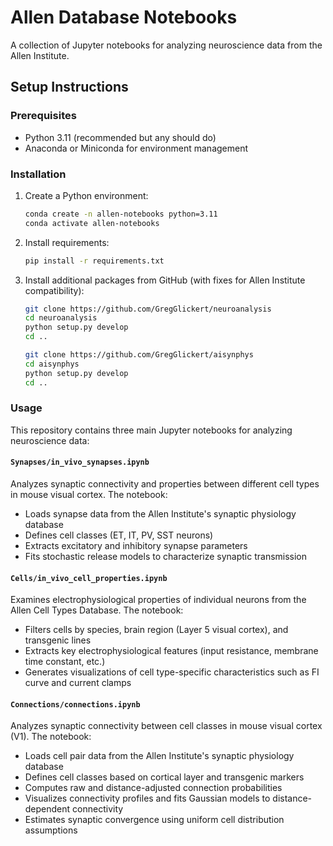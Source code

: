 # Allen Database Notebooks

A collection of Jupyter notebooks for analyzing neuroscience data from the Allen Institute.

## Setup Instructions

### Prerequisites
- Python 3.11 (recommended but any should do)
- Anaconda or Miniconda for environment management

### Installation

1. Create a Python environment:
   ```bash
   conda create -n allen-notebooks python=3.11
   conda activate allen-notebooks
   ```

2. Install requirements:
   ```bash
   pip install -r requirements.txt
   ```

3. Install additional packages from GitHub (with fixes for Allen Institute compatibility):
   ```bash
   git clone https://github.com/GregGlickert/neuroanalysis
   cd neuroanalysis
   python setup.py develop
   cd ..
    ```
    
   ```bash
   git clone https://github.com/GregGlickert/aisynphys
   cd aisynphys
   python setup.py develop
   cd ..
   ```

### Usage

This repository contains three main Jupyter notebooks for analyzing neuroscience data:

#### `Synapses/in_vivo_synapses.ipynb`
Analyzes synaptic connectivity and properties between different cell types in mouse visual cortex. The notebook:
- Loads synapse data from the Allen Institute's synaptic physiology database
- Defines cell classes (ET, IT, PV, SST neurons)
- Extracts excitatory and inhibitory synapse parameters
- Fits stochastic release models to characterize synaptic transmission

#### `Cells/in_vivo_cell_properties.ipynb`
Examines electrophysiological properties of individual neurons from the Allen Cell Types Database. The notebook:
- Filters cells by species, brain region (Layer 5 visual cortex), and transgenic lines
- Extracts key electrophysiological features (input resistance, membrane time constant, etc.)
- Generates visualizations of cell type-specific characteristics such as FI curve and current clamps

#### `Connections/connections.ipynb`
Analyzes synaptic connectivity between cell classes in mouse visual cortex (V1). The notebook:
- Loads cell pair data from the Allen Institute's synaptic physiology database
- Defines cell classes based on cortical layer and transgenic markers
- Computes raw and distance-adjusted connection probabilities
- Visualizes connectivity profiles and fits Gaussian models to distance-dependent connectivity
- Estimates synaptic convergence using uniform cell distribution assumptions

